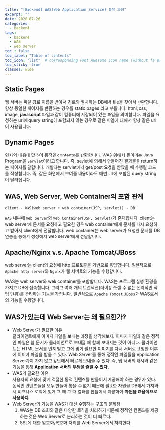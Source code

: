 ```yaml
---
title: "[Backend] WAS(Web Application Service) 동작 과정"
excerpt: ""
date: 2020-07-26
categories:
  - Backend
tags:
  - backend
  - WAS
  - web server
toc : false
toc_label: "Table of contents"
toc_icon: "list"  # corresponding Font Awesome icon name (without fa prefix)
toc_sticky: true
classes: wide
---
```


## Static Pages

웹 서버는 파일 경로 이름을 받아서 경로와 일치하는 DB에서 file을 찾아서 반환합니다. 항상 동일한 페이지를 반환하는 경우를 static pages 라고 부릅니다. html, css, image, **javascript** 파일과 같이 컴퓨터에 저장되어 있는 파일을 의미합니다. 파일을 요청하는 url에 query string이 포함되지 않는 경우로 같은 파일에 대해서 항상 같은 url이 사용됩니다.  

## Dynamic Pages

인자의 내용에 맞추어 동적인 contents를 반환합니다. WAS 위에서 돌아가는 Java Program을 `Servlet`이라고 합니다. 즉, sevlet에 의해서 만들어진 결과물을 return하는 페이지를 말합니다. 개발자는 servlet에서 get/post 요청을 받았을 때 수행될 코드를 작성합니다. 즉, 같은 화면에서 보여줄 내용이라도 매번 url에 포함된 query string이 달라집니다.    

## WAS, Web Server, Web Container의 포함 관계

```
client - WAS(web server + web container(JSP, servlet)) - DB
```

`WAS` 내부에 `Web Server`와 `Web Container(JSP, Servlet)`가 존재합니다. client는 web server에 문서를 요청하고 필요한 경우 web container에게 문서를 다시 요청하고 받아서 client에게 전달합니다. web container는 web server가 요청한 문서를 DB 연동을 통해서 생성해서 web server에게 전달합니다.  

## Apache/Nginx v.s. Apache Tomcat/JBoss

web server는 client의 요청에 http 프로토콜을 기반으로 응답합니다. 일반적으로 `Apache http server`와 `Nginx`가 웹 서버로의 기능을 수행합니다.  

WAS는 web server와 web container를 포함합니다. WAS는 프로그램 실행 환경을 가지고 DB에 접속합니다. 그리고 여러 개의 트랜잭션(더이상 쪼갤 수 없는 논리적인 작업 단위)를 관리하는 기능을 가집니다. 일반적으로 `Apache Tomcat` `JBoss`가 WAS로서의 기능을 수행합니다.  

## WAS가 있는데 Web Server는 왜 필요한가?

- Web Server가 필요한 이유  
  클라이언트에게 이미지 파일을 보내는 과정을 생각해보자. 이미지 파일과 같은 정적인 파일은 웹 문서가 클라이언트로 보내질 때 함께 보내지는 것이 아니다. 클라이언트는 HTML 문서를 먼저 받고 그에 맞게 필요한 이미지를 다시 서버로 요청한 이후에 이미지 파일을 받을 수 있다. Web Server를 통해 정적인 파일들을 Application Server까지 가지 않고 앞단에서 빠르게 보내줄 수 있다. 즉, 웹 서버의 캐시와 같은 기능을 통해 **Application 서버의 부담을 줄일 수 있다.**  
- WAS가 필요한 이유  
  사용자의 요청에 맞게 적절한 동적 컨텐츠를 만들어서 제공해야 하는 경우가 있다. 동적인 컨텐츠들을 모두 만들어 놓을 수 없기 때문에 필요한 자원을 DB에서 가져와서 비즈니스 로직에 맞게 그 때 그 때 결과를 만들어서 제공하여 **자원을 효율적으로 사용하다.** 
- Web Server의 기능을 WAS가 대신 수행하는 구조의 문제점
  1. WAS는 DB 조회와 같은 다양한 로직을 처리하기 때문에 정적인 컨텐츠를 제공하는 것은 Web Server로 분리하는 것이 더 빠르다.
  2. SSL에 대한 암호화/복호화 처리를 Web Server에서 처리한다.
 